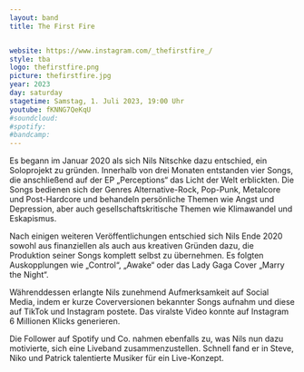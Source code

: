 ```yaml
---
layout: band
title: The First Fire


website: https://www.instagram.com/_thefirstfire_/
style: tba
logo: thefirstfire.png
picture: thefirstfire.jpg
year: 2023
day: saturday
stagetime: Samstag, 1. Juli 2023, 19:00 Uhr
youtube: fKNNG7QeKqU
#soundcloud:
#spotify:
#bandcamp:
---
```


Es begann im Januar 2020 als sich Nils Nitschke dazu entschied, ein Soloprojekt
zu gründen. Innerhalb von drei Monaten entstanden vier Songs, die anschließend
auf der EP „Perceptions“ das Licht der Welt erblickten. Die Songs bedienen sich
der Genres Alternative-Rock, Pop-Punk, Metalcore und Post-Hardcore und
behandeln persönliche Themen wie Angst und Depression, aber auch
gesellschaftskritische Themen wie Klimawandel und Eskapismus.

Nach einigen weiteren Veröffentlichungen entschied sich Nils Ende 2020 sowohl
aus finanziellen als auch aus kreativen Gründen dazu, die Produktion seiner
Songs komplett selbst zu übernehmen. Es folgten Auskopplungen
wie „Control“, „Awake“ oder das Lady Gaga Cover „Marry the Night“.

Währenddessen erlangte Nils zunehmend Aufmerksamkeit auf Social Media, indem er
kurze Coverversionen bekannter Songs aufnahm und diese auf TikTok und Instagram
postete. Das viralste Video konnte auf Instagram 6 Millionen Klicks
generieren.

Die Follower auf Spotify und Co. nahmen ebenfalls zu, was Nils nun dazu
motivierte, sich eine Liveband zusammenzustellen. Schnell fand er in Steve,
Niko und Patrick talentierte Musiker für ein Live-Konzept.
